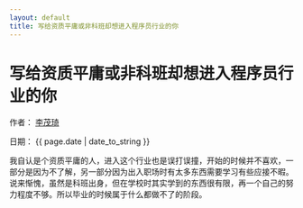 ```yaml
---
layout: default
title: 写给资质平庸或非科班却想进入程序员行业的你
---
```

# 写给资质平庸或非科班却想进入程序员行业的你

作者： [李茂琦](http://blog.limaoqi.com)

日期： {{ page.date | date_to_string }}

我自认是个资质平庸的人，进入这个行业也是误打误撞，开始的时候并不喜欢，一部分是因为不了解，另一部分因为出入职场时有太多东西需要学习有些应接不暇。说来惭愧，虽然是科班出身，但在学校时其实学到的东西很有限，再一个自己的努力程度不够。所以毕业的时候属于什么都做不了的阶段。